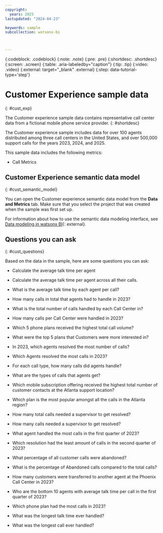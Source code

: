 ```yaml
---
copyright:
  years: 2025
lastupdated: "2024-04-23"

keywords: sample
subcollection: watsonx-bi



---
```


{:codeblock: .codeblock}
{:note: .note}
{:pre: .pre}
{:shortdesc: .shortdesc}
{:screen: .screen}
{:table: .aria-labeledby="caption"}
{:tip: .tip}
{:video: .video}
{:external: target="_blank" .external}
{:step: data-tutorial-type='step'}

# Customer Experience sample data
{: #cust_exp}

The Customer experience sample data contains representative call center data from a fictional mobile phone service provider. {: #shortdesc}

The Customer experience sample includes data for over 100 agents distributed among three call centers in the United States, and over 500,000 support calls for the years 2023, 2024, and 2025. 

This sample data includes the following metrics: 

- Call Metrics

## Customer Experience semantic data model
{: #cust_semantic_model}

You can open the Customer experience semantic data model from the **Data and Metrics** tab. Make sure that you select the project that was created when the sample was first set up.

For information about how to use the semantic data modeling interface, see [Data modeling in watsonx BI](docs/watsonx-bi?topic=watsonx-bi-advanced_mode_model_data){: external}.

## Questions you can ask
{: #cust_questions}

Based on the data in the sample, here are some questions you can ask:
        
- Calculate the average talk time per agent                                                      
- Calculate the average talk time per agent across all their calls.                       

- What is the average talk time by each agent per call?    

- How many calls in total that agents had to handle in 2023?

- What is the total number of calls handled by each Call Center in?      

- How many calls per Call Center were handled in 2023? 

- Which 5 phone plans received the highest total call volume?    

- What were the top 5 plans that Customers were more interested in? 

- In 2023, which agents resolved the most number of calls?

- Which Agents resolved the most calls in 2023?    

- For each call type, how many calls did agents handle?

- What are the types of calls that agents get?                                             

-  Which mobile subscription offering received the highest total number of customer contacts at the Atlanta support location?
              
- Which plan is the most popular amongst all the calls in the Atlanta region? 

- How many total calls needed a supervisor to get resolved?

- How many calls needed a supervisor to get resolved?    

- What agent handled the most calls in the first quarter of 2023?

- Which resolution had the least amount of calls in the second quarter of 2023?

- What percentage of all customer calls were abandoned?

- What is the percentage of Abandoned calls compared to the total calls?

- How many customers were transferred to another agent at the Phoenix Call Center in 2023?

- Who are the bottom 10 agents with average talk time per call in the first quarter of 2023?

- Which phone plan had the most calls in 2023?

- What was the longest talk time ever handled?

- What was the longest call ever handled?                                                       
